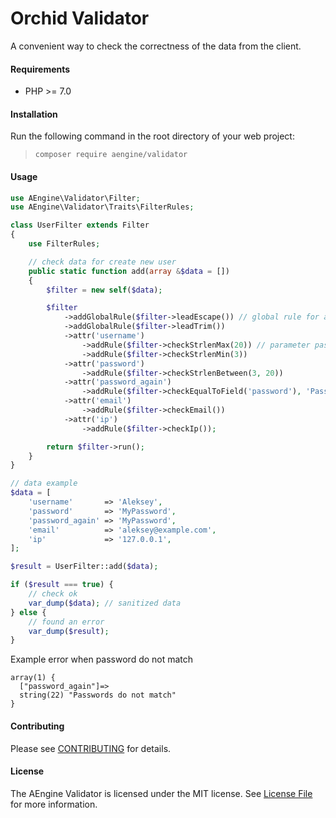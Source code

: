 Orchid Validator
====
A convenient way to check the correctness of the data from the client.

#### Requirements
* PHP >= 7.0

#### Installation
Run the following command in the root directory of your web project:
  
> `composer require aengine/validator`

#### Usage
```php
use AEngine\Validator\Filter;
use AEngine\Validator\Traits\FilterRules;

class UserFilter extends Filter
{
    use FilterRules;

    // check data for create new user
    public static function add(array &$data = [])
    {
        $filter = new self($data);

        $filter
            ->addGlobalRule($filter->leadEscape()) // global rule for all fields in $data
            ->addGlobalRule($filter->leadTrim())
            ->attr('username')
                ->addRule($filter->checkStrlenMax(20)) // parameter passing for checking
                ->addRule($filter->checkStrlenMin(3))
            ->attr('password')
                ->addRule($filter->checkStrlenBetween(3, 20))
            ->attr('password_again')
                ->addRule($filter->checkEqualToField('password'), 'Passwords do not match') // second arg is reason error
            ->attr('email')
                ->addRule($filter->checkEmail())
            ->attr('ip')
                ->addRule($filter->checkIp());

        return $filter->run();
    }
}

// data example
$data = [
    'username'       => 'Aleksey',
    'password'       => 'MyPassword',
    'password_again' => 'MyPassword',
    'email'          => 'aleksey@example.com',
    'ip'             => '127.0.0.1',
];

$result = UserFilter::add($data);

if ($result === true) {
    // check ok
    var_dump($data); // sanitized data
} else {
    // found an error
    var_dump($result);
}
```

Example error when password do not match
```text
array(1) {
  ["password_again"]=>
  string(22) "Passwords do not match"
}
```

#### Contributing
Please see [CONTRIBUTING](CONTRIBUTING.md) for details.

#### License
The AEngine Validator is licensed under the MIT license. See [License File](LICENSE.md) for more information.
